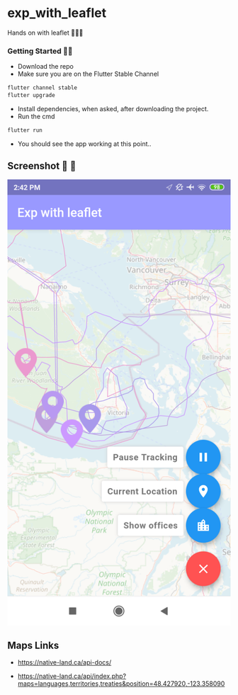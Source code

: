 # exp_with_leaflet

Hands on with leaflet 👻👻👻

### Getting Started 🎯🎯

- Download the repo
- Make sure you are on the Flutter Stable Channel

```dart
flutter channel stable
flutter upgrade

```

- Install dependencies, when asked, after downloading the project.
- Run the cmd 

```dart
flutter run

```

- You should see the app working at this point..

## Screenshot 🤳 🤳

![Leaflet screenshot](https://github.com/AseemWangoo/exp_with_leaflet/blob/develop/Leaflet_screenshot.png)

## Maps Links

- https://native-land.ca/api-docs/

- https://native-land.ca/api/index.php?maps=languages,territories,treaties&position=48.427920,-123.358090
